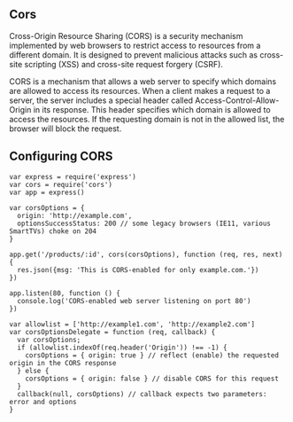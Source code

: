 ## Cors

Cross-Origin Resource Sharing (CORS) is a security mechanism implemented by web browsers to restrict access to resources from a different domain.
It is designed to prevent malicious attacks such as cross-site scripting (XSS) and cross-site request forgery (CSRF).

CORS is a mechanism that allows a web server to specify which domains are allowed to access its resources. When a client makes a request to a server, the server includes a special header called Access-Control-Allow-Origin in its response. This header specifies which domain is allowed to access the resources. If the requesting domain is not in the allowed list, the browser will block the request.

## Configuring CORS

```
var express = require('express')
var cors = require('cors')
var app = express()

var corsOptions = {
  origin: 'http://example.com',
  optionsSuccessStatus: 200 // some legacy browsers (IE11, various SmartTVs) choke on 204
}

app.get('/products/:id', cors(corsOptions), function (req, res, next) {
  res.json({msg: 'This is CORS-enabled for only example.com.'})
})

app.listen(80, function () {
  console.log('CORS-enabled web server listening on port 80')
})

```

```
var allowlist = ['http://example1.com', 'http://example2.com']
var corsOptionsDelegate = function (req, callback) {
  var corsOptions;
  if (allowlist.indexOf(req.header('Origin')) !== -1) {
    corsOptions = { origin: true } // reflect (enable) the requested origin in the CORS response
  } else {
    corsOptions = { origin: false } // disable CORS for this request
  }
  callback(null, corsOptions) // callback expects two parameters: error and options
}
```
